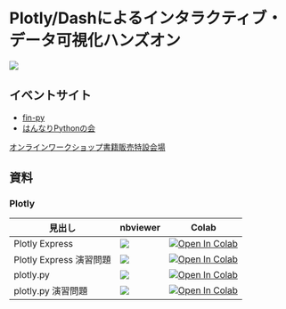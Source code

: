 # Plotly/Dashによるインタラクティブ・データ可視化ハンズオン

[![](https://asakura-pivd.square.site/uploads/1/3/1/6/131602797/s535225144612420762_p5423_i1_w1765.jpeg)](https://asakura-pivd.square.site/product/-12258-python-plotly-dash-web-9784254122589/5423?cs=true)

## イベントサイト

- [fin-py](https://fin-py.connpass.com/event/196299/)
- [はんなりPythonの会](https://hannari-python.connpass.com/event/195922/)

[オンラインワークショップ書籍販売特設会場](https://asakura-pivd.square.site)

## 資料

### Plotly

見出し|nbviewer|Colab
---|---|---
Plotly Express | [![](https://img.shields.io/badge/render-nbviewer-orange.svg)](https://nbviewer.jupyter.org/github/plotly-dash-book/events/blob/main/20201205/plotly/plotly_express.ipynb) | [![Open In Colab](https://colab.research.google.com/assets/colab-badge.svg)](https://colab.research.google.com/github/plotly-dash-book/events/blob/main/20201205/plotly/plotly_express.ipynb)
Plotly Express 演習問題 | [![](https://img.shields.io/badge/render-nbviewer-orange.svg)](https://nbviewer.jupyter.org/github/plotly-dash-book/events/blob/main/20201205/plotly/exercise_plotly_express_q.ipynb) | [![Open In Colab](https://colab.research.google.com/assets/colab-badge.svg)](https://colab.research.google.com/github/plotly-dash-book/events/blob/main/20201205/plotly/exercise_plotly_express_q.ipynb)
plotly.py | [![](https://img.shields.io/badge/render-nbviewer-orange.svg)](https://nbviewer.jupyter.org/github/plotly-dash-book/events/blob/main/20201205/plotly/plotly.py.ipynb) | [![Open In Colab](https://colab.research.google.com/assets/colab-badge.svg)](https://colab.research.google.com/github/plotly-dash-book/events/blob/main/20201205/plotly/plotly_py.ipynb)
plotly.py 演習問題 | [![](https://img.shields.io/badge/render-nbviewer-orange.svg)](https://nbviewer.jupyter.org/github/plotly-dash-book/events/blob/main/20201205/plotly/exercise_plotly_py_q.ipynb) | [![Open In Colab](https://colab.research.google.com/assets/colab-badge.svg)](https://colab.research.google.com/github/plotly-dash-book/events/blob/main/20201205/plotly/exercise_plotly_py_q.ipynb)
